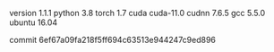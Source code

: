version 1.1.1
python 3.8
torch 1.7
cuda cuda-11.0
cudnn 7.6.5
gcc 5.5.0
ubuntu 16.04

commit 6ef67a09fa218f5ff694c63513e944247c9ed896